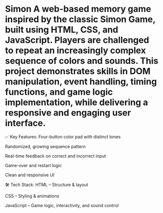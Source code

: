 # Simon A web-based memory game inspired by the classic Simon Game, built using HTML, CSS, and JavaScript. Players are challenged to repeat an increasingly complex sequence of colors and sounds. This project demonstrates skills in DOM manipulation, event handling, timing functions, and game logic implementation, while delivering a responsive and engaging user interface.

✅ Key Features:
Four-button color pad with distinct tones

Randomized, growing sequence pattern

Real-time feedback on correct and incorrect input

Game-over and restart logic

Clean and responsive UI

🛠 Tech Stack:
HTML – Structure & layout

CSS – Styling & animations

JavaScript – Game logic, interactivity, and sound control
